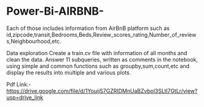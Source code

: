 # Power-Bi-AIRBNB-

 Each of those includes information from AirBnB platform such as id,zipcode,transit,Bedrooms,Beds,Review_scores_rating,Number_of_reviews,Neighbourhood,etc.

Data exploration Create a train.cv file with information of all months and clean the data. Answer 11 subqueries, written as comments in the notebook, using simple and common functions such as groupby,sum,count,etc and display the results into multiple and various plots.

Pdf Link:-https://drive.google.com/file/d/1YouijS7GZRIDMnUaBZvbol3SLtl7GtLr/view?usp=drive_link
